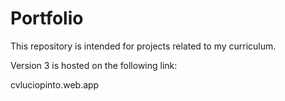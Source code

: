 # Portfolio

This repository is intended for projects related to my curriculum.

Version 3 is hosted on the following link:

cvluciopinto.web.app
